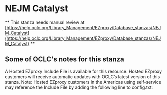 # NEJM Catalyst
** This stanza needs manual review at [https://help.oclc.org/Library_Management/EZproxy/Database_stanzas/NEJM_Catalyst](https://help.oclc.org/Library_Management/EZproxy/Database_stanzas/NEJM_Catalyst) **

## Some of OCLC's notes for this stanza

A Hosted EZproxy Include File is available for this resource. Hosted EZproxy customers will receive automatic updates with OCLC&rsquo;s latest version of this stanza. Note: Hosted EZproxy customers in the Americas using self-service may reference the Include File by adding the following line to config.txt:

&nbsp;

&nbsp;
